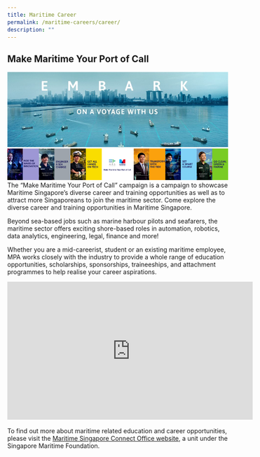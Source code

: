 ```yaml
---
title: Maritime Career
permalink: /maritime-careers/career/
description: ""
---
```

Make Maritime Your Port of Call
-------------------------------
![](/images/mmypoc-banner_page.jpg)
![](/images/make-maritime-your-port-of-call-carousel-slider.png)
The “Make Maritime Your Port of Call” campaign is a campaign to showcase Maritime Singapore’s diverse career and training opportunities as well as to attract more Singaporeans to join the maritime sector. Come explore the diverse career and training opportunities in Maritime Singapore.

Beyond sea-based jobs such as marine harbour pilots and seafarers, the maritime sector offers exciting shore-based roles in automation, robotics, data analytics, engineering, legal, finance and more!

Whether you are a mid-careerist, student or an existing maritime employee, MPA works closely with the industry to provide a whole range of education opportunities, scholarships, sponsorships, traineeships, and attachment programmes to help realise your career aspirations.

<iframe allowfullscreen="" allow="accelerometer; autoplay; clipboard-write; encrypted-media; gyroscope; picture-in-picture; web-share" frameborder="0" title="YouTube video player" src="https://www.youtube.com/embed/Bq0UDwZgxYk?si=FFme8ymL5T0l_Xrq" height="315" width="560"></iframe>

To find out more about maritime related education and career opportunities, please visit the&nbsp;[Maritime Singapore Connect Office website](https://www.maritimesgconnect.com/), a unit under the Singapore Maritime Foundation.